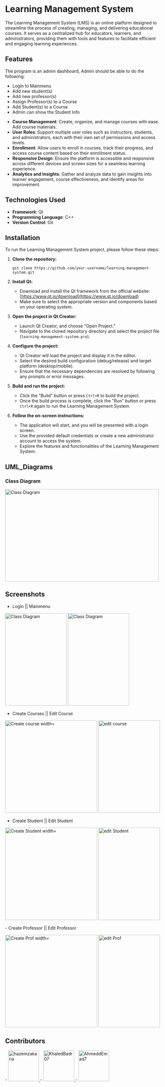 
# Learning Management System

The Learning Management System (LMS) is an online platform designed to streamline the process of creating, managing, and delivering educational courses. It serves as a centralized hub for educators, learners, and administrators, providing them with tools and features to facilitate efficient and engaging learning experiences.

## Features
 The program is an admin dashboard, Admin should be able to do the following:
* Login to Mainmenu
* Add new student(s)
* Add new professor(s)
* Assign Professor(s) to a Course
* Add Student(s) to a Course
* Admin can show the Student Info

- **Course Management**: Create, organize, and manage courses with ease. Add course materials.
- **User Roles**: Support multiple user roles such as instructors, students, and administrators, each with their own set of permissions and access levels.
- **Enrollment**: Allow users to enroll in courses, track their progress, and access course content based on their enrollment status.
- **Responsive Design**: Ensure the platform is accessible and responsive across different devices and screen sizes for a seamless learning experience.
- **Analytics and Insights**: Gather and analyze data to gain insights into learner engagement, course effectiveness, and identify areas for improvement.

## Technologies Used

- **Framework**: Qt
- **Programming Language**: C++
- **Version Control**: Git

## Installation
To run the Learning Management System project, please follow these steps:

1. **Clone the repository:**
   ```
   git clone https://github.com/your-username/learning-management-system.git
   ```

2. **Install Qt:**
   - Download and install the Qt framework from the official website: [https://www.qt.io/download](https://www.qt.io/download)
   - Make sure to select the appropriate version and components based on your operating system.

3. **Open the project in Qt Creator:**
   - Launch Qt Creator, and choose "Open Project."
   - Navigate to the cloned repository directory and select the project file (`learning-management-system.pro`).

4. **Configure the project:**
   - Qt Creator will load the project and display it in the editor.
   - Select the desired build configuration (debug/release) and target platform (desktop/mobile).
   - Ensure that the necessary dependencies are resolved by following any prompts or error messages.

5. **Build and run the project:**
   - Click the "Build" button or press `Ctrl+R` to build the project.
   - Once the build process is complete, click the "Run" button or press `Ctrl+R` again to run the Learning Management System.

6. **Follow the on-screen instructions:**
   - The application will start, and you will be presented with a login screen.
   - Use the provided default credentials or create a new administrator account to access the system.
   - Explore the features and functionalities of the Learning Management System.

## UML_Diagrams <a name = "UML_Diagrams"></a>
 ### Class Diagram
 <p align="left">
<img src="https://github.com/hazemzakariasaad/Learing-Mangment-System/blob/main/UML_Diagrams/classdiagram.png" alt="Class Diagram" width="500" height="300">
</p>

## Screenshots
- Login || Mainmenu
 <p align="left">
    <img src="https://github.com/hazemzakariasaad/Learing-Mangment-System/blob/main/Screanshots/welcome.png " alt="Class Diagram" width="200" height="300">
    <img src="https://github.com/hazemzakariasaad/Learing-Mangment-System/blob/main/Screanshots/Mainmenue.png " alt="Class Diagram" width="200" height="300">
 </p>
 
- Create Courses  || Edit Course 

 <p align="left">
    <img src="https://github.com/hazemzakariasaad/Learing-Mangment-System/blob/main/Screanshots/Create_course.png " alt="Create course width="200" height="300">
    <img src="https://github.com/hazemzakariasaad/Learing-Mangment-System/blob/main/Screanshots/edit_course.png " alt="edit course" width="200" height="300">
 </p>
 
 - Create Student  || Edit Student
  <p align="left">
    <img src="https://github.com/hazemzakariasaad/Learing-Mangment-System/blob/main/Screanshots/Createst.png" alt="Create Student width="200" height="300">
    <img src="https://github.com/hazemzakariasaad/Learing-Mangment-System/blob/main/Screanshots/edit.png" alt="edit Student" width="200" height="300">
 </p>
  - Create Professor  || Edit Professor
  <p align="left">
    <img src="https://github.com/hazemzakariasaad/Learing-Mangment-System/blob/main/Screanshots/Create_prof.png" alt="Create Prof width="200" height="300">
    <img src="https://github.com/hazemzakariasaad/Learing-Mangment-System/blob/main/Screanshots/edit_prof.png" alt="edit Prof" width="200" height="300">
 </p>
 
## Contributors
<div>
- <a href="https://github.com/hazemzakariasaad">
    <img src="https://github.com/hazemzakariasaad.png" alt="hazemzakaria" width="100">
  </a>
- <a href="https://github.com/KhaledBadr07">
    <img src="https://github.com/KhaledBadr07.png" alt="KhaledBadr07" width="100">
  </a>
   - <a href="https://github.com/AhmeddEmad7">
    <img src="https://github.com/AhmeddEmad7.png" alt="AhmeddEmad7" width="100">
  </a>
</div>
